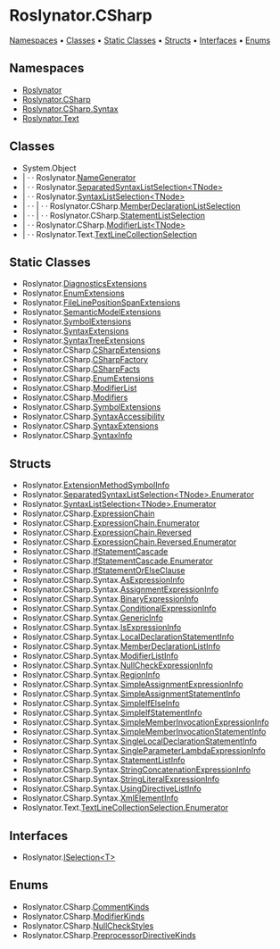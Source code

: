 # Roslynator\.CSharp

[Namespaces](#namespaces) &#x2022; [Classes](#classes) &#x2022; [Static Classes](#static-classes) &#x2022; [Structs](#structs) &#x2022; [Interfaces](#interfaces) &#x2022; [Enums](#enums)

## Namespaces

* [Roslynator](../../docs/api/Roslynator/README.md)
* [Roslynator.CSharp](../../docs/api/Roslynator/CSharp/README.md)
* [Roslynator.CSharp.Syntax](../../docs/api/Roslynator/CSharp/Syntax/README.md)
* [Roslynator.Text](../../docs/api/Roslynator/Text/README.md)

## Classes

*  System\.Object
* \| &middot; &middot; Roslynator\.[NameGenerator](../../docs/api/Roslynator/NameGenerator/README.md)
* \| &middot; &middot; Roslynator\.[SeparatedSyntaxListSelection\<TNode>](../../docs/api/Roslynator/SeparatedSyntaxListSelection-1/README.md)
* \| &middot; &middot; Roslynator\.[SyntaxListSelection\<TNode>](../../docs/api/Roslynator/SyntaxListSelection-1/README.md)
* \| &middot; &middot; \| &middot; &middot; Roslynator\.CSharp\.[MemberDeclarationListSelection](../../docs/api/Roslynator/CSharp/MemberDeclarationListSelection/README.md)
* \| &middot; &middot; \| &middot; &middot; Roslynator\.CSharp\.[StatementListSelection](../../docs/api/Roslynator/CSharp/StatementListSelection/README.md)
* \| &middot; &middot; Roslynator\.CSharp\.[ModifierList\<TNode>](../../docs/api/Roslynator/CSharp/ModifierList-1/README.md)
* \| &middot; &middot; Roslynator\.Text\.[TextLineCollectionSelection](../../docs/api/Roslynator/Text/TextLineCollectionSelection/README.md)

## Static Classes

* Roslynator\.[DiagnosticsExtensions](../../docs/api/Roslynator/DiagnosticsExtensions/README.md)
* Roslynator\.[EnumExtensions](../../docs/api/Roslynator/EnumExtensions/README.md)
* Roslynator\.[FileLinePositionSpanExtensions](../../docs/api/Roslynator/FileLinePositionSpanExtensions/README.md)
* Roslynator\.[SemanticModelExtensions](../../docs/api/Roslynator/SemanticModelExtensions/README.md)
* Roslynator\.[SymbolExtensions](../../docs/api/Roslynator/SymbolExtensions/README.md)
* Roslynator\.[SyntaxExtensions](../../docs/api/Roslynator/SyntaxExtensions/README.md)
* Roslynator\.[SyntaxTreeExtensions](../../docs/api/Roslynator/SyntaxTreeExtensions/README.md)
* Roslynator\.CSharp\.[CSharpExtensions](../../docs/api/Roslynator/CSharp/CSharpExtensions/README.md)
* Roslynator\.CSharp\.[CSharpFactory](../../docs/api/Roslynator/CSharp/CSharpFactory/README.md)
* Roslynator\.CSharp\.[CSharpFacts](../../docs/api/Roslynator/CSharp/CSharpFacts/README.md)
* Roslynator\.CSharp\.[EnumExtensions](../../docs/api/Roslynator/CSharp/EnumExtensions/README.md)
* Roslynator\.CSharp\.[ModifierList](../../docs/api/Roslynator/CSharp/ModifierList/README.md)
* Roslynator\.CSharp\.[Modifiers](../../docs/api/Roslynator/CSharp/Modifiers/README.md)
* Roslynator\.CSharp\.[SymbolExtensions](../../docs/api/Roslynator/CSharp/SymbolExtensions/README.md)
* Roslynator\.CSharp\.[SyntaxAccessibility](../../docs/api/Roslynator/CSharp/SyntaxAccessibility/README.md)
* Roslynator\.CSharp\.[SyntaxExtensions](../../docs/api/Roslynator/CSharp/SyntaxExtensions/README.md)
* Roslynator\.CSharp\.[SyntaxInfo](../../docs/api/Roslynator/CSharp/SyntaxInfo/README.md)

## Structs

* Roslynator\.[ExtensionMethodSymbolInfo](../../docs/api/Roslynator/ExtensionMethodSymbolInfo/README.md)
* Roslynator\.[SeparatedSyntaxListSelection\<TNode>.Enumerator](../../docs/api/Roslynator/SeparatedSyntaxListSelection-1/Enumerator/README.md)
* Roslynator\.[SyntaxListSelection\<TNode>.Enumerator](../../docs/api/Roslynator/SyntaxListSelection-1/Enumerator/README.md)
* Roslynator\.CSharp\.[ExpressionChain](../../docs/api/Roslynator/CSharp/ExpressionChain/README.md)
* Roslynator\.CSharp\.[ExpressionChain.Enumerator](../../docs/api/Roslynator/CSharp/ExpressionChain/Enumerator/README.md)
* Roslynator\.CSharp\.[ExpressionChain.Reversed](../../docs/api/Roslynator/CSharp/ExpressionChain/Reversed/README.md)
* Roslynator\.CSharp\.[ExpressionChain.Reversed.Enumerator](../../docs/api/Roslynator/CSharp/ExpressionChain/Reversed/Enumerator/README.md)
* Roslynator\.CSharp\.[IfStatementCascade](../../docs/api/Roslynator/CSharp/IfStatementCascade/README.md)
* Roslynator\.CSharp\.[IfStatementCascade.Enumerator](../../docs/api/Roslynator/CSharp/IfStatementCascade/Enumerator/README.md)
* Roslynator\.CSharp\.[IfStatementOrElseClause](../../docs/api/Roslynator/CSharp/IfStatementOrElseClause/README.md)
* Roslynator\.CSharp\.Syntax\.[AsExpressionInfo](../../docs/api/Roslynator/CSharp/Syntax/AsExpressionInfo/README.md)
* Roslynator\.CSharp\.Syntax\.[AssignmentExpressionInfo](../../docs/api/Roslynator/CSharp/Syntax/AssignmentExpressionInfo/README.md)
* Roslynator\.CSharp\.Syntax\.[BinaryExpressionInfo](../../docs/api/Roslynator/CSharp/Syntax/BinaryExpressionInfo/README.md)
* Roslynator\.CSharp\.Syntax\.[ConditionalExpressionInfo](../../docs/api/Roslynator/CSharp/Syntax/ConditionalExpressionInfo/README.md)
* Roslynator\.CSharp\.Syntax\.[GenericInfo](../../docs/api/Roslynator/CSharp/Syntax/GenericInfo/README.md)
* Roslynator\.CSharp\.Syntax\.[IsExpressionInfo](../../docs/api/Roslynator/CSharp/Syntax/IsExpressionInfo/README.md)
* Roslynator\.CSharp\.Syntax\.[LocalDeclarationStatementInfo](../../docs/api/Roslynator/CSharp/Syntax/LocalDeclarationStatementInfo/README.md)
* Roslynator\.CSharp\.Syntax\.[MemberDeclarationListInfo](../../docs/api/Roslynator/CSharp/Syntax/MemberDeclarationListInfo/README.md)
* Roslynator\.CSharp\.Syntax\.[ModifierListInfo](../../docs/api/Roslynator/CSharp/Syntax/ModifierListInfo/README.md)
* Roslynator\.CSharp\.Syntax\.[NullCheckExpressionInfo](../../docs/api/Roslynator/CSharp/Syntax/NullCheckExpressionInfo/README.md)
* Roslynator\.CSharp\.Syntax\.[RegionInfo](../../docs/api/Roslynator/CSharp/Syntax/RegionInfo/README.md)
* Roslynator\.CSharp\.Syntax\.[SimpleAssignmentExpressionInfo](../../docs/api/Roslynator/CSharp/Syntax/SimpleAssignmentExpressionInfo/README.md)
* Roslynator\.CSharp\.Syntax\.[SimpleAssignmentStatementInfo](../../docs/api/Roslynator/CSharp/Syntax/SimpleAssignmentStatementInfo/README.md)
* Roslynator\.CSharp\.Syntax\.[SimpleIfElseInfo](../../docs/api/Roslynator/CSharp/Syntax/SimpleIfElseInfo/README.md)
* Roslynator\.CSharp\.Syntax\.[SimpleIfStatementInfo](../../docs/api/Roslynator/CSharp/Syntax/SimpleIfStatementInfo/README.md)
* Roslynator\.CSharp\.Syntax\.[SimpleMemberInvocationExpressionInfo](../../docs/api/Roslynator/CSharp/Syntax/SimpleMemberInvocationExpressionInfo/README.md)
* Roslynator\.CSharp\.Syntax\.[SimpleMemberInvocationStatementInfo](../../docs/api/Roslynator/CSharp/Syntax/SimpleMemberInvocationStatementInfo/README.md)
* Roslynator\.CSharp\.Syntax\.[SingleLocalDeclarationStatementInfo](../../docs/api/Roslynator/CSharp/Syntax/SingleLocalDeclarationStatementInfo/README.md)
* Roslynator\.CSharp\.Syntax\.[SingleParameterLambdaExpressionInfo](../../docs/api/Roslynator/CSharp/Syntax/SingleParameterLambdaExpressionInfo/README.md)
* Roslynator\.CSharp\.Syntax\.[StatementListInfo](../../docs/api/Roslynator/CSharp/Syntax/StatementListInfo/README.md)
* Roslynator\.CSharp\.Syntax\.[StringConcatenationExpressionInfo](../../docs/api/Roslynator/CSharp/Syntax/StringConcatenationExpressionInfo/README.md)
* Roslynator\.CSharp\.Syntax\.[StringLiteralExpressionInfo](../../docs/api/Roslynator/CSharp/Syntax/StringLiteralExpressionInfo/README.md)
* Roslynator\.CSharp\.Syntax\.[UsingDirectiveListInfo](../../docs/api/Roslynator/CSharp/Syntax/UsingDirectiveListInfo/README.md)
* Roslynator\.CSharp\.Syntax\.[XmlElementInfo](../../docs/api/Roslynator/CSharp/Syntax/XmlElementInfo/README.md)
* Roslynator\.Text\.[TextLineCollectionSelection.Enumerator](../../docs/api/Roslynator/Text/TextLineCollectionSelection/Enumerator/README.md)

## Interfaces

* Roslynator\.[ISelection\<T>](../../docs/api/Roslynator/ISelection-1/README.md)

## Enums

* Roslynator\.CSharp\.[CommentKinds](../../docs/api/Roslynator/CSharp/CommentKinds/README.md)
* Roslynator\.CSharp\.[ModifierKinds](../../docs/api/Roslynator/CSharp/ModifierKinds/README.md)
* Roslynator\.CSharp\.[NullCheckStyles](../../docs/api/Roslynator/CSharp/NullCheckStyles/README.md)
* Roslynator\.CSharp\.[PreprocessorDirectiveKinds](../../docs/api/Roslynator/CSharp/PreprocessorDirectiveKinds/README.md)
